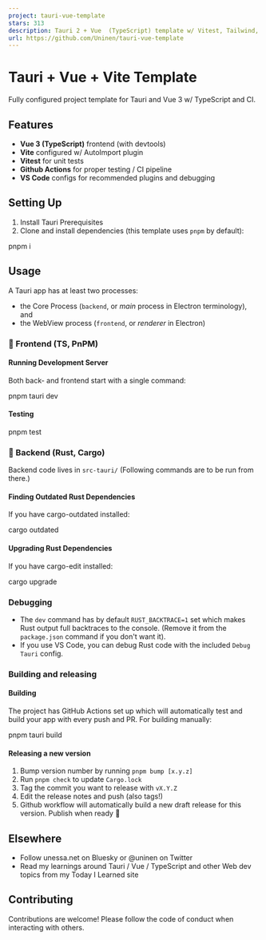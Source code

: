 ```yaml
---
project: tauri-vue-template
stars: 313
description: Tauri 2 + Vue  (TypeScript) template w/ Vitest, Tailwind, and full CI/CD configured
url: https://github.com/Uninen/tauri-vue-template
---
```


Tauri + Vue + Vite Template
===========================

Fully configured project template for Tauri and Vue 3 w/ TypeScript and CI.

Features
--------

-   **Vue 3 (TypeScript)** frontend (with devtools)
-   **Vite** configured w/ AutoImport plugin
-   **Vitest** for unit tests
-   **Github Actions** for proper testing / CI pipeline
-   **VS Code** configs for recommended plugins and debugging

Setting Up
----------

1.  Install Tauri Prerequisites
2.  Clone and install dependencies (this template uses `pnpm` by default):

pnpm i

Usage
-----

A Tauri app has at least two processes:

-   the Core Process (`backend`, or _main_ process in Electron terminology), and
-   the WebView process (`frontend`, or _renderer_ in Electron)

### 🦢 Frontend (TS, PnPM)

#### Running Development Server

Both back- and frontend start with a single command:

pnpm tauri dev

#### Testing

pnpm test

### 🦀 Backend (Rust, Cargo)

Backend code lives in `src-tauri/` (Following commands are to be run from there.)

#### Finding Outdated Rust Dependencies

If you have cargo-outdated installed:

cargo outdated

#### Upgrading Rust Dependencies

If you have cargo-edit installed:

cargo upgrade

### Debugging

-   The `dev` command has by default `RUST_BACKTRACE=1` set which makes Rust output full backtraces to the console. (Remove it from the `package.json` command if you don't want it).
-   If you use VS Code, you can debug Rust code with the included `Debug Tauri` config.

### Building and releasing

#### Building

The project has GitHub Actions set up which will automatically test and build your app with every push and PR. For building manually:

pnpm tauri build

#### Releasing a new version

1.  Bump version number by running `pnpm bump [x.y.z]`
2.  Run `pnpm check` to update `Cargo.lock`
3.  Tag the commit you want to release with `vX.Y.Z`
4.  Edit the release notes and push (also tags!)
5.  Github workflow will automatically build a new draft release for this version. Publish when ready 🎉

Elsewhere
---------

-   Follow unessa.net on Bluesky or @uninen on Twitter
-   Read my learnings around Tauri / Vue / TypeScript and other Web dev topics from my Today I Learned site

Contributing
------------

Contributions are welcome! Please follow the code of conduct when interacting with others.
